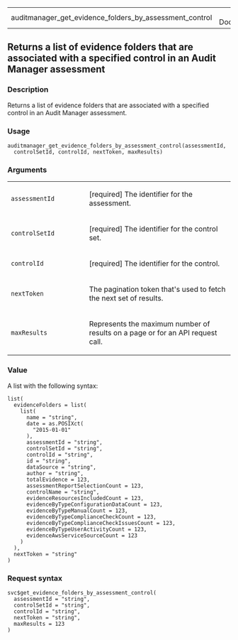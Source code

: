 <table style="width: 100%;">
<tbody>
<tr class="odd">
<td>auditmanager_get_evidence_folders_by_assessment_control</td>
<td style="text-align: right;">R Documentation</td>
</tr>
</tbody>
</table>

## Returns a list of evidence folders that are associated with a specified control in an Audit Manager assessment

### Description

Returns a list of evidence folders that are associated with a specified
control in an Audit Manager assessment.

### Usage

    auditmanager_get_evidence_folders_by_assessment_control(assessmentId,
      controlSetId, controlId, nextToken, maxResults)

### Arguments

<table>
<colgroup>
<col style="width: 35%" />
<col style="width: 65%" />
</colgroup>
<tbody>
<tr class="odd">
<td><code
id="auditmanager_get_evidence_folders_by_assessment_control_:_assessmentId">assessmentId</code></td>
<td><p>[required] The identifier for the assessment.</p></td>
</tr>
<tr class="even">
<td><code
id="auditmanager_get_evidence_folders_by_assessment_control_:_controlSetId">controlSetId</code></td>
<td><p>[required] The identifier for the control set.</p></td>
</tr>
<tr class="odd">
<td><code
id="auditmanager_get_evidence_folders_by_assessment_control_:_controlId">controlId</code></td>
<td><p>[required] The identifier for the control.</p></td>
</tr>
<tr class="even">
<td><code
id="auditmanager_get_evidence_folders_by_assessment_control_:_nextToken">nextToken</code></td>
<td><p>The pagination token that's used to fetch the next set of
results.</p></td>
</tr>
<tr class="odd">
<td><code
id="auditmanager_get_evidence_folders_by_assessment_control_:_maxResults">maxResults</code></td>
<td><p>Represents the maximum number of results on a page or for an API
request call.</p></td>
</tr>
</tbody>
</table>

### Value

A list with the following syntax:

    list(
      evidenceFolders = list(
        list(
          name = "string",
          date = as.POSIXct(
            "2015-01-01"
          ),
          assessmentId = "string",
          controlSetId = "string",
          controlId = "string",
          id = "string",
          dataSource = "string",
          author = "string",
          totalEvidence = 123,
          assessmentReportSelectionCount = 123,
          controlName = "string",
          evidenceResourcesIncludedCount = 123,
          evidenceByTypeConfigurationDataCount = 123,
          evidenceByTypeManualCount = 123,
          evidenceByTypeComplianceCheckCount = 123,
          evidenceByTypeComplianceCheckIssuesCount = 123,
          evidenceByTypeUserActivityCount = 123,
          evidenceAwsServiceSourceCount = 123
        )
      ),
      nextToken = "string"
    )

### Request syntax

    svc$get_evidence_folders_by_assessment_control(
      assessmentId = "string",
      controlSetId = "string",
      controlId = "string",
      nextToken = "string",
      maxResults = 123
    )
